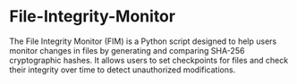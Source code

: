 # File-Integrity-Monitor
The File Integrity Monitor (FIM) is a Python script designed to help users monitor changes in files by generating and comparing SHA-256 cryptographic hashes. It allows users to set checkpoints for files and check their integrity over time to detect unauthorized modifications.
